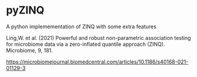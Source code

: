 # pyZINQ

A python implemementation of ZINQ with some extra features

Ling,W. et al. (2021) Powerful and robust non-parametric association testing for microbiome data via a zero-inflated quantile approach (ZINQ). Microbiome, 9, 181.

https://microbiomejournal.biomedcentral.com/articles/10.1186/s40168-021-01129-3
